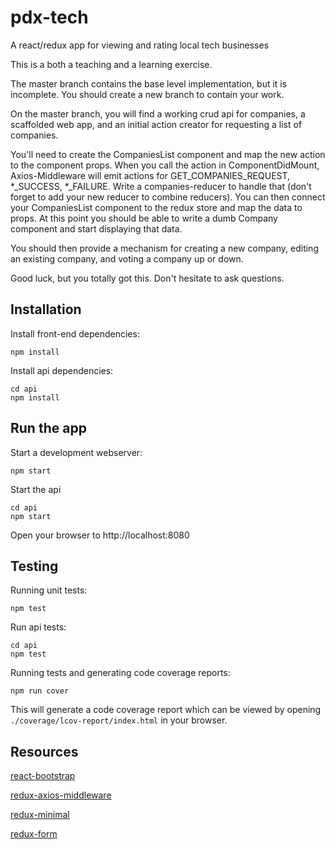 # pdx-tech

A react/redux app for viewing and rating local tech businesses

This is a both a teaching and a learning exercise.

The master branch contains the base level implementation, but it is incomplete.
You should create a new branch to contain your work.

On the master branch, you will find a working crud api for companies, a scaffolded web app, and an initial action creator
for requesting a list of companies.

You'll need to create the CompaniesList component and map the new action to the component props.
When you call the action in ComponentDidMount, Axios-Middleware will emit actions for
GET_COMPANIES_REQUEST, *_SUCCESS, *_FAILURE.  Write a companies-reducer to handle that (don't forget to add your new reducer to combine reducers).
You can then connect your CompaniesList component to the redux store and map the data to props.
At this point you should be able to write a dumb Company component and start displaying that data.

You should then provide a mechanism for creating a new company, editing an existing company, and voting a company up or down.

Good luck, but you totally got this. Don't hesitate to ask questions.

## Installation

Install front-end dependencies:
```
npm install
```

Install api dependencies:
```
cd api
npm install
```

## Run the app

Start a development webserver:
```
npm start
```

Start the api
```
cd api
npm start
```

Open your browser to http://localhost:8080


## Testing

Running unit tests:
```
npm test
```
Run api tests:
```
cd api
npm test
```

Running tests and generating code coverage reports:
```
npm run cover
```
This will generate a code coverage report which can be viewed by opening `./coverage/lcov-report/index.html` in your browser.

## Resources
[react-bootstrap](https://react-bootstrap.github.io)

[redux-axios-middleware](https://github.com/svrcekmichal/redux-axios-middleware)

[redux-minimal](https://github.com/catalin-luntraru/redux-minimal)

[redux-form](http://redux-form.com)
